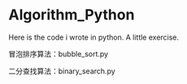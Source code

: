 # Algorithm_Python
Here is the code i wrote in python.   A little exercise.


冒泡排序算法：bubble_sort.py

二分查找算法：binary_search.py
